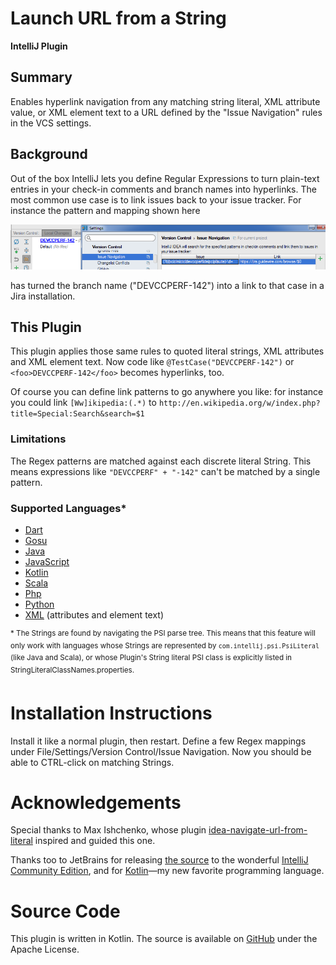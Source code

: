 # Launch URL from a String
**IntelliJ Plugin**

## Summary
Enables hyperlink navigation from any matching string literal, XML attribute value, or XML element text to a URL defined by the "Issue Navigation" rules in the VCS settings.

## Background
Out of the box IntelliJ lets you define Regular Expressions to turn plain-text entries in your check-in comments and branch names into hyperlinks. The most common use case is to link issues back to your issue tracker. For instance the pattern and mapping shown here 
 
![IntelliJ Issue Navigation Settings](./plugin/doc/IJIssueNavigation.png)

has turned the branch name ("DEVCCPERF-142") into a link to that case in a Jira installation.

## This Plugin
This plugin applies those same rules to quoted literal strings, XML attributes and XML element text. Now code like 
`@TestCase("DEVCCPERF-142")` or `<foo>DEVCCPERF-142</foo>` becomes hyperlinks, too.

Of course you can define link patterns to go anywhere you like: for instance you could link `[Ww]ikipedia:(.*)` to `http://en.wikipedia.org/w/index.php?title=Special:Search&search=$1`

### Limitations
The Regex patterns are matched against each discrete literal String. This means expressions like `"DEVCCPERF" + "-142"` can't be matched by a single pattern.

### Supported Languages*
- [Dart](https://www.dartlang.org/)
- [Gosu](https://gosu-lang.github.io/)
- [Java](https://www.java.com/en/)
- [JavaScript](https://www.javascript.com/)
- [Kotlin](https://kotlinlang.org/)
- [Scala](https://www.scala-lang.org/)
- [Php](http://www.php.net/)
- [Python](https://www.python.org/)
- [XML](https://www.w3.org/XML/) (attributes and element text)

<sup>* The Strings are found by navigating the PSI parse tree. This means that this feature will only work with languages whose Strings are represented by `com.intellij.psi.PsiLiteral` (like Java and Scala), or whose Plugin's String literal PSI class is explicitly listed in StringLiteralClassNames.properties.</sup>

 
# Installation Instructions
Install it like a normal plugin, then restart. Define a few Regex mappings under File/Settings/Version Control/Issue Navigation. Now you should be able to CTRL-click on matching Strings.
 
# Acknowledgements
Special thanks to Max Ishchenko, whose plugin [idea-navigate-url-from-literal](https://github.com/ishchenko/idea-navigate-from-literal) inspired and guided this one.

Thanks too to JetBrains for releasing [the source](https://github.com/JetBrains/intellij-community) to the wonderful [IntelliJ Community Edition](https://www.jetbrains.com/idea/features/), and for [Kotlin](https://kotlinlang.org/)&mdash;my new favorite programming language.

# Source Code
This plugin is written in Kotlin. The source is available on [GitHub](https://github.com/paulschaaf/launch-url-from-string) under the Apache License.
 
